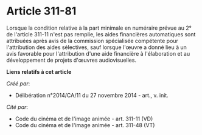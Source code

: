 # Article 311-81

Lorsque la condition relative à la part minimale en numéraire prévue au 2° de l'article 311-11 n'est pas remplie, les aides
financières automatiques sont attribuées après avis de la commission spécialisée compétente pour l'attribution des aides
sélectives, sauf lorsque l'œuvre a donné lieu à un avis favorable pour l'attribution d'une aide financière à l'élaboration et
au développement de projets d'œuvres audiovisuelles.

**Liens relatifs à cet article**

_Créé par_:

  - Délibération n°2014/CA/11 du 27 novembre 2014 - art., v. init.

_Cité par_:

  - Code du cinéma et de l'image animée - art. 311-11 (VD)
  - Code du cinéma et de l'image animée - art. 311-48 (VT)
